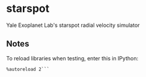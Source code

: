 starspot
========

Yale Exoplanet Lab's starspot radial velocity simulator

Notes
-----

To reload libraries when testing, enter this in IPython:

```%load_ext autoreload
%autoreload 2```
